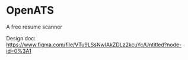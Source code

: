 # OpenATS
A free resume scanner

Design doc: https://www.figma.com/file/VTu9LSsNwIAkZDLz2kcuYc/Untitled?node-id=0%3A1